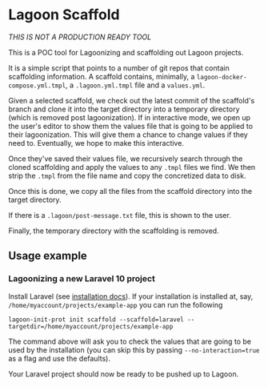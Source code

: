 # Lagoon Scaffold

*THIS IS NOT A PRODUCTION READY TOOL*

This is a POC tool for Lagoonizing and scaffolding out Lagoon projects.

It is a simple script that points to a number of git repos that contain scaffolding information.
A scaffold contains, minimally, a `lagoon-docker-compose.yml.tmpl`, a `.lagoon.yml.tmpl` file and a `values.yml`.

Given a selected scaffold, we check out the latest commit of the scaffold's branch and clone it into the target directory into a temporary directory (which is removed post lagoonization).
If in interactive mode, we open up the user's editor to show them the values file that is going to be applied to their lagoonization.
This will give them a chance to change values if they need to. Eventually, we hope to make this interactive.

Once they've saved their values file, we recursively search through the cloned scaffolding and apply the values to any `.tmpl` files we find.
We then strip the `.tmpl` from the file name and copy the concretized data to disk.

Once this is done, we copy all the files from the scaffold directory into the target directory.

If there is a `.lagoon/post-message.txt` file, this is shown to the user.

Finally, the temporary directory with the scaffolding is removed.


## Usage example

### Lagoonizing a new Laravel 10 project

Install Laravel (see [installation docs](https://laravel.com/docs/10.x/installation#getting-started-on-linux)).
If your installation is installed at, say, `/home/myaccount/projects/example-app` you can run the following

```
lagoon-init-prot init scaffold --scaffold=laravel --targetdir=/home/myaccount/projects/example-app
```

The command above will ask you to check the values that are going to be used by the installation (you can skip this by
 passing `--no-interaction=true` as a flag and use the defaults).

Your Laravel project should now be ready to be pushed up to Lagoon.
